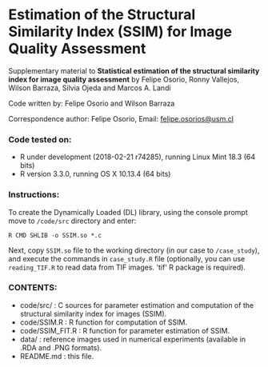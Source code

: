 # Estimation of the Structural Similarity Index (SSIM) for Image Quality Assessment 

Supplementary material to **Statistical estimation of the structural similarity index for image quality assessment** by Felipe Osorio, Ronny Vallejos, Wilson Barraza, Silvia Ojeda and Marcos A. Landi

Code written by: Felipe Osorio and Wilson Barraza

Correspondence author: Felipe Osorio, Email: felipe.osorios@usm.cl

### Code tested on:
- R under development (2018-02-21 r74285), running Linux Mint 18.3 (64 bits)
- R version 3.3.0, running OS X 10.13.4 (64 bits)

### Instructions: 
To create the Dynamically Loaded (DL) library, using the console prompt move to `/code/src` directory and enter:

`R CMD SHLIB -o SSIM.so *.c`

Next, copy `SSIM.so` file to the working directory (in our case to `/case_study`), and execute the commands in `case_study.R` file (optionally, you can use `reading_TIF.R` to read data from TIF images. 'tif' R package is required).

### CONTENTS:
- code/src/ : C sources for parameter estimation and computation of the structural similarity index for images (SSIM).
- code/SSIM.R : R function for computation of SSIM.
- code/SSIM_FIT.R : R function for parameter estimation of SSIM.
- data/ : reference images used in numerical experiments (available in .RDA and .PNG formats).
- README.md : this file.
